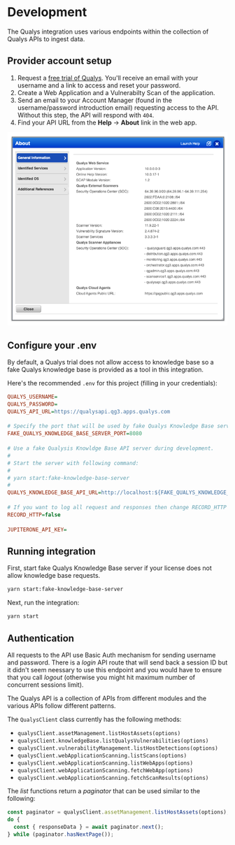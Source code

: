 # Development

The Qualys integration uses various endpoints within the collection of Qualys
APIs to ingest data.

## Provider account setup

1. Request a [free trial of Qualys](https://www.qualys.com/free-trial/). You'll
   receive an email with your username and a link to access and reset your
   password.
2. Create a Web Application and a Vulnerabilty Scan of the application.
3. Send an email to your Account Manager (found in the username/password
   introduction email) requesting access to the API. Without this step, the API
   will respond with `404`.
4. Find your API URL from the **Help** -> **About** link in the web app.

![API URL from About Page](./images/qualys-help-about-api-url.png)

## Configure your .env

By default, a Qualys trial does not allow access to knowledge base so a fake
Qualys knowledge base is provided as a tool in this integration.

Here's the recommended `.env` for this project (filling in your credentials):

```ini
QUALYS_USERNAME=
QUALYS_PASSWORD=
QUALYS_API_URL=https://qualysapi.qg3.apps.qualys.com

# Specify the port that will be used by fake Qualys Knowledge Base server
FAKE_QUALYS_KNOWLEDGE_BASE_SERVER_PORT=8080

# Use a fake Qualysis Knowldge Base API server during development.
#
# Start the server with following command:
#
# yarn start:fake-knowledge-base-server
#
QUALYS_KNOWLEDGE_BASE_API_URL=http://localhost:${FAKE_QUALYS_KNOWLEDGE_BASE_SERVER_PORT}

# If you want to log all request and responses then change RECORD_HTTP to true
RECORD_HTTP=false

JUPITERONE_API_KEY=
```

## Running integration

First, start fake Qualys Knowledge Base server if your license does not allow
knowledge base requests.

```sh
yarn start:fake-knowledge-base-server
```

Next, run the integration:

```sh
yarn start
```

## Authentication

All requests to the API use Basic Auth mechanism for sending username and
password. There is a _login_ API route that will send back a session ID but it
didn't seem neessary to use this endpoint and you would have to ensure that you
call _logout_ (otherwise you might hit maximum number of concurrent sessions
limit).

The Qualys API is a collection of APIs from different modules and the various
APIs follow different patterns.

The `QualysClient` class currently has the following methods:

- `qualysClient.assetManagement.listHostAssets(options)`
- `qualysClient.knowledgeBase.listQualysVulnerabilities(options)`
- `qualysClient.vulnerabilityManagement.listHostDetections(options)`
- `qualysClient.webApplicationScanning.listScans(options)`
- `qualysClient.webApplicationScanning.listWebApps(options)`
- `qualysClient.webApplicationScanning.fetchWebApp(options)`
- `qualysClient.webApplicationScanning.fetchScanResults(options)`

The _list_ functions return a _paginator_ that can be used similar to the
following:

```typescript
const paginator = qualysClient.assetManagement.listHostAssets(options);
do {
  const { responseData } = await paginator.next();
} while (paginator.hasNextPage());
```
